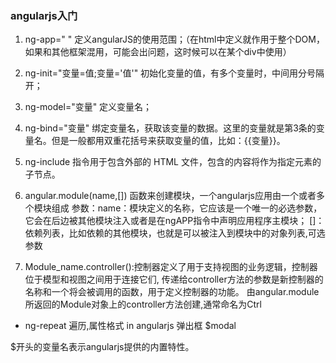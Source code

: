 ### angularjs入门
1. ng-app=" "  定义angularJS的使用范围；（在html中定义就作用于整个DOM，如果和其他框架混用，可能会出问题，这时候可以在某个div中使用）

2. ng-init="变量=值;变量='值'"  初始化变量的值，有多个变量时，中间用分号隔开；

3. ng-model="变量"  定义变量名；

4. ng-bind="变量"  绑定变量名，获取该变量的数据。这里的变量就是第3条的变量名。但是一般都用双重花括号来获取变量的值，比如：{{变量}}。

5. ng-include 指令用于包含外部的 HTML 文件，包含的内容将作为指定元素的子节点。

6.  angular.module(name,[]) 函数来创建模块，一个angularjs应用由一个或者多个模块组成
参数：name：模块定义的名称，它应该是一个唯一的必选参数，它会在后边被其他模块注入或者是在ngAPP指令中声明应用程序主模块；
    []：依赖列表，比如依赖的其他模块，也就是可以被注入到模块中的对象列表,可选参数

7. Module_name.controller():控制器定义了用于支持视图的业务逻辑，控制器位于模型和视图之间用于连接它们,
    传递给controller方法的参数是新控制器的名称和一个将会被调用的函数，用于定义控制器的功能。
    由angular.module所返回的Module对象上的controller方法创建,通常命名为<name>Ctrl

- ng-repeat 遍历,属性格式<name> in <collection>
angularjs 弹出框 $modal

$开头的变量名表示angularjs提供的内置特性。